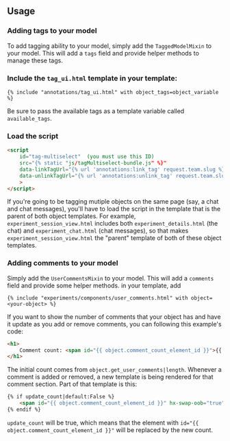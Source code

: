 ## Usage
### Adding tags to your model
To add tagging ability to your model, simply add the `TaggedModelMixin` to your model. This will add a `tags`
field and provide helper methods to manage these tags.

### Include the `tag_ui.html` template in your template:

```
{% include "annotations/tag_ui.html" with object_tags=object_variable %}
```

Be sure to pass the available tags as a template variable called `available_tags`.

### Load the script

```html
<script
    id="tag-multiselect"  (you must use this ID)
    src="{% static "js/tagMultiselect-bundle.js" %}"
    data-linkTagUrl="{% url 'annotations:link_tag' request.team.slug %}"
    data-unlinkTagUrl="{% url 'annotations:unlink_tag' request.team.slug %}"
    >
</script>
```

If you're going to be tagging mutiple objects on the same page (say, a chat and chat messages), you'll have to load the script in the template that is the parent of both object templates. For example, `experiment_session_view.html` includes both `experiment_details.html` (the chat) and `experiment_chat.html` (chat messages), so that makes `experiment_session_view.html` the "parent" template of both of these object templates.

### Adding comments to your model
Simply add the `UserCommentsMixin` to your model. This will add a `comments` field and provide some helper methods.
in your template, add
```
{% include "experiments/components/user_comments.html" with object=<your-object> %}
```

If you want to show the number of comments that your object has and have it update as you add or remove comments, you can following this example's code:

```html
<h1>
    Comment count: <span id="{{ object.comment_count_element_id }}">{{ object.get_user_comments|length }}</span>
</h1>
```

The initial count comes from `object.get_user_comments|length`. Whenever a comment is added or removed, a new template is being rendered for that comment section. Part of that template is this:

```html
{% if update_count|default:False %}
    <span id="{{ object.comment_count_element_id }}" hx-swap-oob="true">{{ object.get_user_comments|length }}</span>
{% endif %}
```
`update_count` will be true, which means that the element with `id="{{ object.comment_count_element_id }}"` will be replaced by the new count.

